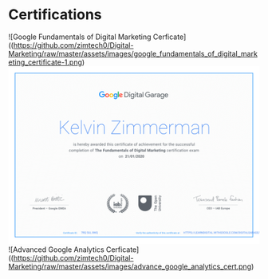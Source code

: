 # Certifications

![Google Fundamentals of Digital Marketing Cerficate]((https://github.com/zimtech0/Digital-Marketing/raw/master/assets/images/google_fundamentals_of_digital_marketing_certificate-1.png)
![Test 2](https://github.com/zimtech0/Digital-Marketing/raw/master/assets/images/google_fundamentals_of_digital_marketing_certificate-1.png)
![Advanced Google Analytics Cerficate]((https://github.com/zimtech0/Digital-Marketing/raw/master/assets/images/advance_google_analytics_cert.png)



